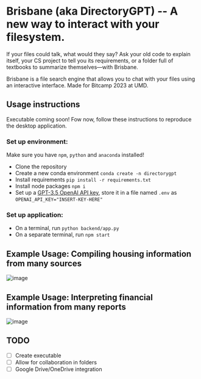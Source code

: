 # Brisbane (aka DirectoryGPT) -- A new way to interact with your filesystem.

If your files could talk, what would they say? Ask your old code to explain itself, your CS project to tell you its requirements, or a folder full of textbooks to summarize themselves—with Brisbane.

Brisbane is a file search engine that allows you to chat with your files using an interactive interface. Made for Bitcamp 2023 at UMD.

## Usage instructions
Executable coming soon! Fow now, follow these instructions to reproduce the desktop application.

### Set up environment:
Make sure you have ```npm```, ```python``` and ```anaconda``` installed!
- Clone the repository
- Create a new conda environment ```conda create -n directorygpt```
- Install requirements ```pip install -r requirements.txt```
- Install node packages ```npm i```
- Set up a [GPT-3.5 OpenAI API key](https://platform.openai.com/docs/models/gpt-3-5), store it in a file named ```.env``` as ```OPENAI_API_KEY="INSERT-KEY-HERE"```

### Set up application:
- On a terminal, run ```python backend/app.py```
- On a separate terminal, run ```npm start```

## Example Usage: Compiling housing information from many sources
![image](https://user-images.githubusercontent.com/47124521/230754542-6fa43c86-0072-48fe-bad6-ecf3d3d7555c.png)

## Example Usage: Interpreting financial information from many reports
![image](https://user-images.githubusercontent.com/47124521/230754741-f2b969a4-ea27-4ecf-9591-62704ce5a6e4.png)

## TODO
- [ ] Create executable 
- [ ] Allow for collaboration in folders 
- [ ] Google Drive/OneDrive integration
